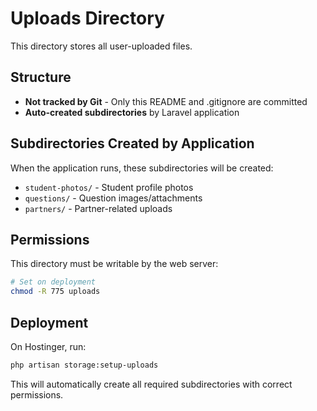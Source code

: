 # Uploads Directory

This directory stores all user-uploaded files.

## Structure

- **Not tracked by Git** - Only this README and .gitignore are committed
- **Auto-created subdirectories** by Laravel application

## Subdirectories Created by Application

When the application runs, these subdirectories will be created:

- `student-photos/` - Student profile photos
- `questions/` - Question images/attachments  
- `partners/` - Partner-related uploads

## Permissions

This directory must be writable by the web server:

```bash
# Set on deployment
chmod -R 775 uploads
```

## Deployment

On Hostinger, run:

```bash
php artisan storage:setup-uploads
```

This will automatically create all required subdirectories with correct permissions.
